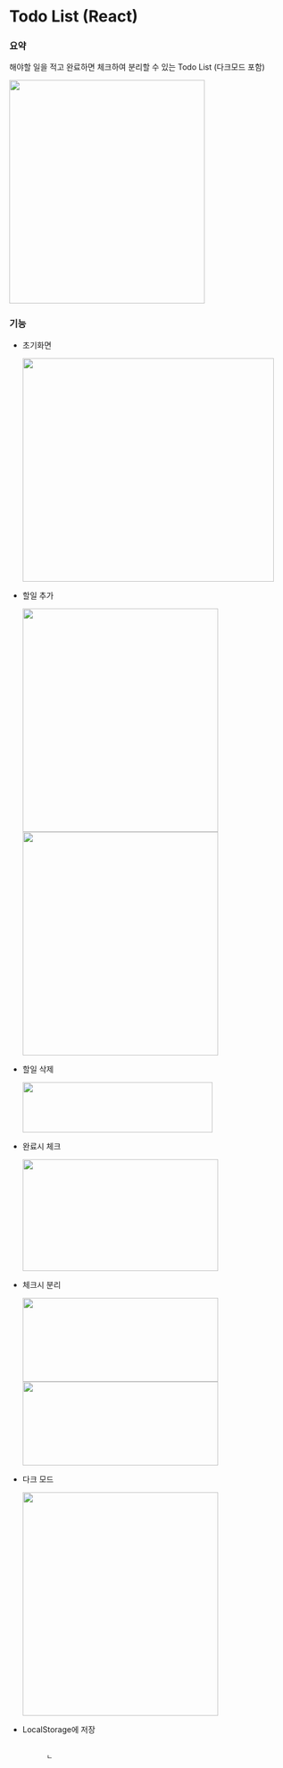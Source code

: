 # Todo List (React)

<h3>요약</h3>
<p>해야할 일을 적고 완료하면 체크하여 분리할 수 있는 Todo List (다크모드 포함)</p>

<img src="https://user-images.githubusercontent.com/71006256/199648833-251dcb06-82f4-465d-8a8a-6694249949e5.png" width="350" height="400"/>


<br>
<h3>기능</h3>
<ul> 
  <li>
    <p>초기화면</p>
    <img src="https://user-images.githubusercontent.com/71006256/199648739-81f25c3d-2dc8-4b71-9f5c-245a0611b507.png" width="450" height="400"/>
  </li>
  <li>
    <p>할일 추가</p>
    <img src="https://user-images.githubusercontent.com/71006256/199648741-2565baf5-d802-4247-a576-c65e2cc58aed.png" width="350" height="400"/>
    <img src="https://user-images.githubusercontent.com/71006256/199648742-b4362bbc-22ea-4476-827e-0e88b4a8db67.png" width="350" height="400"/>
  </li>
  <li>
    <p>할일 삭제</p>
    <img src="https://user-images.githubusercontent.com/71006256/199648744-e99c5f50-a36b-41a3-8d0e-4f4a90afa116.png" width="340" height="90"/>
  </li>
  <li>
    <p>완료시 체크</p>
    <img src="https://user-images.githubusercontent.com/71006256/199648745-5c6775e7-1a6d-4954-b024-2b6302525f41.png" width="350" height="200"/>
  </li>
  <li>
    <p>체크시 분리</p>
    <img src="https://user-images.githubusercontent.com/71006256/199648749-b94a19a5-826e-4a49-966e-86dacc236695.png" width="350" height="150"/>
    <img src="https://user-images.githubusercontent.com/71006256/199648750-8bfec67f-79a5-4c80-a37d-6146a2a9418e.png" width="350" height="150"/>
  </li>
  <li>
    <p>다크 모드</p>
    <img src="https://user-images.githubusercontent.com/71006256/199648733-b87c0ae6-c708-4ff7-a61b-37a9abab371f.png" width="350" height="400"/>
  </li>
  <li>
    <p>LocalStorage에 저장</p>
    <pre>
      <code>
      ㄴ
      </code>
    </pre>
  </li>
